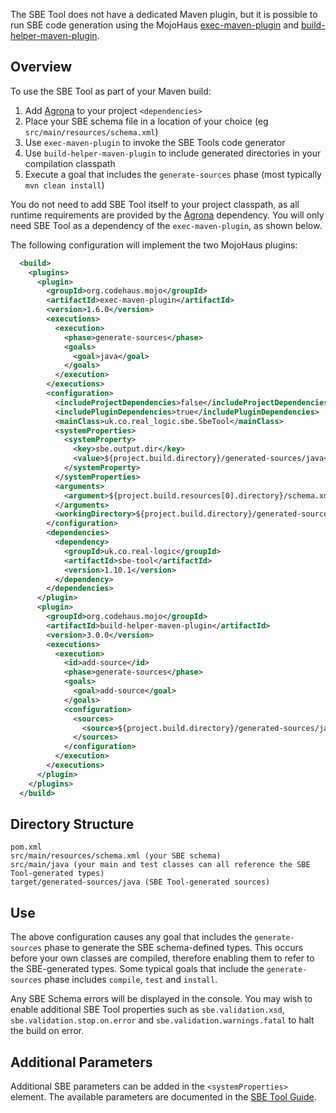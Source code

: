 The SBE Tool does not have a dedicated Maven plugin, but it is possible to run SBE code generation 
using the MojoHaus [exec-maven-plugin](http://www.mojohaus.org/exec-maven-plugin/) and [build-helper-maven-plugin](http://www.mojohaus.org/build-helper-maven-plugin/).

## Overview
To use the SBE Tool as part of your Maven build:

1. Add [Agrona](https://github.com/real-logic/agrona) to your project ``<dependencies>``
1. Place your SBE schema file in a location of your choice (eg ``src/main/resources/schema.xml``)
1. Use ``exec-maven-plugin`` to invoke the SBE Tools code generator
1. Use ``build-helper-maven-plugin`` to include generated directories in your compilation classpath
1. Execute a goal that includes the ``generate-sources`` phase (most typically ``mvn clean install``)

You do not need to add SBE Tool itself to your project classpath, as all runtime requirements are provided by the [Agrona](https://github.com/real-logic/agrona) dependency. You will only need SBE Tool as a dependency of the ``exec-maven-plugin``, as shown below.

The following configuration will implement the two MojoHaus plugins:

```xml
  <build>
    <plugins>
      <plugin>
        <groupId>org.codehaus.mojo</groupId>
        <artifactId>exec-maven-plugin</artifactId>
        <version>1.6.0</version>
        <executions>
          <execution>
            <phase>generate-sources</phase>
            <goals>
              <goal>java</goal>
            </goals>
          </execution>
        </executions>
        <configuration>
          <includeProjectDependencies>false</includeProjectDependencies>
          <includePluginDependencies>true</includePluginDependencies>
          <mainClass>uk.co.real_logic.sbe.SbeTool</mainClass>
          <systemProperties>
            <systemProperty>
              <key>sbe.output.dir</key>
              <value>${project.build.directory}/generated-sources/java</value>
            </systemProperty>
          </systemProperties>
          <arguments>
            <argument>${project.build.resources[0].directory}/schema.xml</argument>
          </arguments>
          <workingDirectory>${project.build.directory}/generated-sources/java</workingDirectory>
        </configuration>
        <dependencies>
          <dependency>
            <groupId>uk.co.real-logic</groupId>
            <artifactId>sbe-tool</artifactId>
            <version>1.10.1</version>
          </dependency>
        </dependencies>
      </plugin>
      <plugin>
        <groupId>org.codehaus.mojo</groupId>
        <artifactId>build-helper-maven-plugin</artifactId>
        <version>3.0.0</version>
        <executions>
          <execution>
            <id>add-source</id>
            <phase>generate-sources</phase>
            <goals>
              <goal>add-source</goal>
            </goals>
            <configuration>
              <sources>
                <source>${project.build.directory}/generated-sources/java/</source>
              </sources>
            </configuration>
          </execution>
        </executions>
      </plugin>
    </plugins>
  </build>
```

## Directory Structure
    pom.xml
    src/main/resources/schema.xml (your SBE schema)
    src/main/java (your main and test classes can all reference the SBE Tool-generated types)
    target/generated-sources/java (SBE Tool-generated sources)

## Use
The above configuration causes any goal that includes the ``generate-sources`` phase to generate the SBE schema-defined types. This occurs before your own classes are compiled, therefore enabling them to refer to the SBE-generated types. Some typical goals that include the ``generate-sources`` phase includes ``compile``, ``test`` and ``install``.

Any SBE Schema errors will be displayed in the console. You may wish to enable additional SBE Tool properties such as ``sbe.validation.xsd``, ``sbe.validation.stop.on.error`` and ``sbe.validation.warnings.fatal`` to halt the build on error.

## Additional Parameters
Additional SBE parameters can be added in the ``<systemProperties>`` element. The available parameters are documented in the [SBE Tool Guide](https://github.com/real-logic/simple-binary-encoding/wiki/Sbe-Tool-Guide).